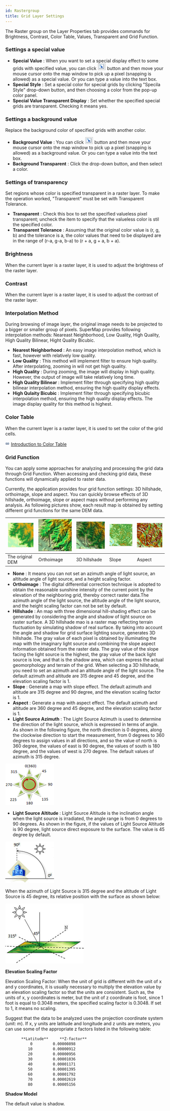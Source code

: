 ```yaml
---
id: Rastergroup
title: Grid Layer Settings
---
```

The Raster group on the Layer Properties tab provides commands for Brightness, Contrast, Color Table, Values, Transparent and Grid Function.
  
### Settings a special value

* **Special Value** : When you want to set a special display effect to some grids with specified value, you can click ![](img-en/Pickup.png) button and then move your mouse cursor onto the map window to pick up a pixel (snapping is allowed) as a special value. Or you can type a value into the text box.
* **Special Style** : Set a special color for special grids by clicking "Specila Style" drop-down button, and then choosing a color from the pop-up color panel. 
* **Special Value Transparent Display** : Set whether the specified special grids are transparent. Checking it means yes. 

### Settings a background value

Replace the background color of specified grids with another color.

* **Background Value** : You can click ![](img-en/Pickup.png) button and then move your mouse cursor onto the map window to pick up a pixel (snapping is allowed) as a background value. Or you can type a value into the text box.
* **Background Transparent** : Click the drop-down button, and then select a color.

### Settings of transparency

Set regions whose color is specified transparent in a raster layer. To make the operation worked, "Transparent" must be set with Transparent Tolerance.

* **Transparent** : Check this box to set the specified valueless pixel transparent; uncheck the item to specify that the valueless color is stil the specified color.
* **Transparent Tolerance** : Assuming that the original color value is (r, g, b) and the tolerance is a, the color values that need to be displayed are in the range of (r-a, g-a, b-a) to (r + a, g + a, b + a).

### Brightness

When the current layer is a raster layer, it is used to adjust the brightness of the raster layer.

### Contrast

When the current layer is a raster layer, it is used to adjust the contrast of the raster layer.

### Interpolation Method

During browsing of image layer, the original image needs to be projected to a bigger or smaller group of pixels. SuperMap provides following interpolation methods: Neareast Neighborhood, Low Quality, High Quality, High Quality Bilinear, Hight Quality Bicubic.

* **Nearest Neighborhood** : An easy image interpolation method, which is fast, however with relatively low quality.
* **Low Quality** : This method will implement filter to ensure high quality. After interpolating, zooming in will not get high quality.
* **High Quality** : During zooming, the image will display in high quality. However, the output of image will take relatively long time.
* **High Quality Bilinear** : Implement filter through specifying high quality bilinear interpolation method, ensuring the high quality display effects.
* **High Qulaity Bicubic** : Implement filter through specifying bicubic interpolation method, ensuring the high quality display effects. The image display quality for this method is highest.

### Color Table

When the current layer is a raster layer, it is used to set the color of the grid cells.

![](../../img/smalltitle.png) [Introduction to Color Table](ColorTableDia.htm)

### Grid Function

You can apply some approaches for analyzing and processing the grid data through Grid Function. When accessing and checking grid data, these functions will dynamically applied to raster data.

Currently, the application provides four grid function settings: 3D hillshade, orthoimage, slope and aspect. You can quickly browse effects of 3D hillshade, orthoimage, slope or aspect maps without performing any analysis. As following pictures show, each result map is obtained by setting different grid functions for the same DEM data.

![](img-en/GridFuntionNone.png) | ![](img-en/GridFuntionHillshade.png) | ![](img-en/GridFuntionOrthoImage.png) | ![](img-en/GridFuntionSlope.png) | ![](img-en/GridFuntionAspect.png)  
---|---|---|---|---  
The original DEM | Orthoimage | 3D hillshade | Slope | Aspect  
* **None** : It means you can not set an azimuth angle of light source, an altitude angle of light source, and a height scaling factor.
* **Orthoimage** : The digital differential correction technique is adopted to obtain the reasonable sunshine intensity of the current point by the elevation of the neighboring grid, thereby correct raster data.The azimuth angle of the light source, the altitude angle of the light source, and the height scaling factor can not be set by default.
* **Hillshade** : An map with three dimensional hill-shading effect can be generated by considering the angle and shadow of light source on raster surface. A 3D hillshade mao is a raster map reflecting terrain fluctuation by simulating shadow of real surface. By taking into account the angle and shadow for grid surface lighting source, generates 3D hillshade. The gray value of each pixel is obtained by illuminating the map with the imaginary light source and combining the slope aspect information obtained from the raster data. The gray value of the slope facing the light source is the highest, the gray value of the back light source is low, and that is the shadow area, which can express the actual geomorphology and terrain of the grid. When selecting a 3D hillshade, you need to set an azimuth and an altitude angle of the light source. The default azimuth and altitude are 315 degree and 45 degree, and the elevation scaling factor is 1. 
* **Slope** : Generate a map with slope effect. The default azimuth and altitude are 315 degree and 90 degree, and the elevation scaling factor is 1.
* **Aspect** : Generate a map with aspect effect. The default azimuth and altitude are 360 degree and 45 degree, and the elevation scaling factor is 1.
* **Light Source Azimuth** : The Light Source Azimuth is used to determine the direction of the light source, which is expressed in terms of angle. As shown in the following figure, the north direction is 0 degrees, along the clockwise direction to start the measurement, from 0 degrees to 360 degrees to assign values in all directions, and so the value of north is 360 degree, the values of east is 90 degree, the values of south is 180 degree, and the values of west is 270 degree. The default values of azimuth is 315 degree.

![](img-en/Azimuth.png)  

* **Light Source Altitude** : Light Source Altitude is the inclination angle when the light source is irradiated, the angle range is from 0 degrees to 90 degrees. As shown in the figure, if the values of Light Source Altitude is 90 degree, light source direct exposure to the surface. The value is 45 degree by default.

![](img-en/AltitudeAngle.png)  
  
When the azimuth of Light Source is 315 degree and the altitude of Light Source is 45 degree, its relative position with the surface as shown below:

![](img-en/DefaultHillShad.png)  

**Elevation Scaling Factor**

Elevation Scaling Factor: When the unit of grid is different with the unit of x and y coordinates, it is usually necessary to multiply the elevation value by an elevation scaling factor so that the units are consistent. Such as, the units of x, y coordinates is meter, but the unit of z coordinate is foot, since 1 foot is equal to 0.3048 meters, the specified scaling factor is 0.3048. If set to 1, it means no scaling.

Suggest that the data to be analyzed uses the projection coordinate system (unit: m). If x, y units are latitude and longitude and z units are meters, you can use some of the appropriate z factors listed in the following table:

        
                
           **Latitude**     **Z-factor**
               0         0.00000898
              10         0.00000912
              20         0.00000956
              30         0.00001036
              40         0.00001171
              50         0.00001395
              60         0.00001792
              70         0.00002619
              80         0.00005156
        
        

**Shadow Model**

The default value is shadow.